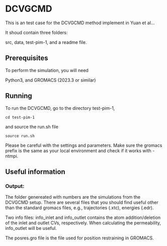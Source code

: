 # DCVGCMD

This is an test case for the DCVGCMD method implement in Yuan et al...

It shoud contain three folders:

src, data, test-pim-1, and a readme file. 

## Prerequisites

To perform the simulation, you will need

Python3, and GROMACS (2023.3 or similar)

## Running

To run the DCVGCMD, go to the directory test-pim-1,

```
cd test-pim-1
```

and source the run.sh file

```
source run.sh
```

Please be careful with the settings and parameters. Make sure the gromacs prefix is the same as your local environment and check if it works with -ntmpi. 

## Useful information

### Output: 

The folder genereated with numbers are the simulations from the DCVGCMD setup. There are several files that you should find useful other than the standard gromacs files, e.g., trajectories (.xtc), energies (.edr). 

Two info files: info_inlet and info_outlet contains the atom addition/deletion of the inlet and outlet CVs, respectively. When calculating the permeability, info_outlet will be useful. 

The posres.gro file is the file used for position restraining in GROMACS. 


